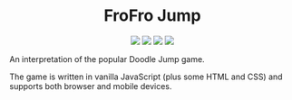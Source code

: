 <h1 align="center">
  FroFro Jump
</h1>

<p align="center">
    <a style="text-decoration: none" href="https://developer.mozilla.org/en-US/docs/Web/HTML" alt="HTML">
        <img src="https://img.shields.io/badge/markup-HTML-dd4b25" />
    </a>
    <a style="text-decoration: none" href="https://developer.mozilla.org/en-US/docs/Web/CSS" alt="CSS">
        <img src="https://img.shields.io/badge/styling-CSS-254bdd" />
    </a>
    <a style="text-decoration: none" href="https://www.javascript.com/" alt="JavaScript">
        <img src="https://img.shields.io/badge/language-JavaScript-fcdc00" />
    </a>
    <a style="text-decoration: none" href="https://prettier.io/" alt="Prettier">
        <img src="https://img.shields.io/badge/code_style-Prettier-ff69b4" />
    </a>
</p>

An interpretation of the popular Doodle Jump game.

The game is written in vanilla JavaScript (plus some HTML and CSS) and supports both browser and mobile devices.
